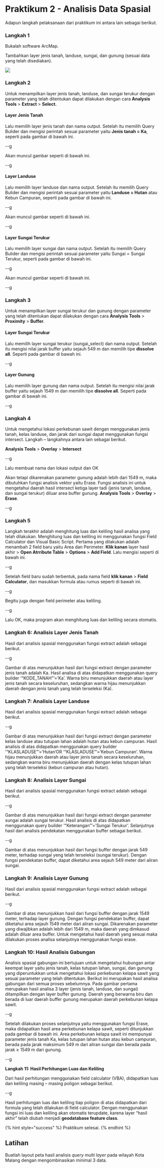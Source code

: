 # Praktikum 2 - Analisis Data Spasial

Adapun langkah pelaksanaan dari praktikum ini antara lain sebagai berikut.

### Langkah 1

Bukalah software ArcMap.

Tambahkan layer jenis tanah, landuse, sungai, dan gunung \(sesuai data yang telah disediakan\).

![](../../.gitbook/assets/tambah-data.jpg)

### Langkah 2

Untuk menampilkan layer jenis tanah, landuse, dan sungai terukur dengan parameter yang telah ditentukan dapat dilakukan dengan cara **Analysis Tools** &gt; **Extract** &gt; **Select.**

#### Layer Jenis Tanah

Lalu memilih layer jenis tanah dan nama output. Setelah itu memilih Query Bulider dan mengisi perintah sesuai parameter yaitu **Jenis tanah = Ka**, seperti pada gambar di bawah ini.

--g

Akan muncul gambar seperti di bawah ini.

--g

#### Layer Landuse

Lalu memilih layer landuse dan nama output. Setelah itu memilih Query Bulider dan mengisi perintah sesuai parameter yaitu **Landuse = Hutan** atau Kebun Campuran, seperti pada gambar di bawah ini.

--g

Akan muncul gambar seperti di bawah ini.

--g

#### Layer Sungai Terukur

Lalu memilih layer sungai dan nama output. Setelah itu memilih Query Bulider dan mengisi perintah sesuai parameter yaitu Sungai = Sungai Terukur, seperti pada gambar di bawah ini.

--g

Akan muncul gambar seperti di bawah ini.

--g

### Langkah 3

Untuk menampilkan layer sungai terukur dan gunung dengan parameter yang telah ditentukan dapat dilakukan dengan cara **Analysis Tools** &gt; **Proximity** &gt; **Buffer**.

#### Layer Sungai Terukur

Lalu memilih layer sungai terukur \(sungai\_select\) dan nama output. Setelah itu mengisi nilai jarak buffer yaitu sejauh 549 m dan memilih tipe **dissolve all**. Seperti pada gambar di bawah ini.

--g

#### Layer Gunung

Lalu memilih layer gunung dan nama output. Setelah itu mengisi nilai jarak buffer yaitu sejauh 1549 m dan memilih tipe **dissolve all**. Seperti pada gambar di bawah ini.

--g

### Langkah 4

Untuk mengetahui lokasi perkebunan sawit dengan menggunakan jenis tanah, kelas landuse, dan  jarak dari sungai dapat menggunakan fungsi intersect. Langkah – langkahnya antara lain sebagai berikut.

**Analysis Tools** &gt; **Overlay** &gt; **Intersect**

--g

Lalu membuat nama dan lokasi output dan OK

Akan tetapi dikarenakan parameter gunung adalah lebih dari 1549 m, maka dibutuhkan fungsi analisis vektor yaitu Erase. Fungsi analisis ini untuk mengetahui daerah hasil intersect ketiga layer tadi \(jenis tanah, landuse, dan sungai terukur\) diluar area buffer gunung. **Analysis Tools** &gt; **Overlay** &gt; **Erase**.

--g

### Langkah 5

Langkah terakhir adalah menghitung luas dan keliling hasil analisa yang telah dilakukan. Menghitung luas dan keliling ini menggunakan fungsi Field Calculator dan Visual Basic Script. Pertama yang dilakukan adalah menambah 2 field baru yaitu Area dan Perimeter. **Klik kanan** layer hasil akhir &gt; **Open Atrribute Table** &gt; **Options** &gt; **Add Field**. Lalu mengisi seperti di bawah ini.

--g

Setelah field baru sudah terbentuk, pada nama field **klik kanan** &gt; **Field Calculator**, dan masukkan formula atau rumus seperti di bawah ini.

--g

Begitu juga dengan field perimeter atau keliling.

--g

Lalu OK, maka program akan menghitung luas dan keliling secara otomatis.  


### **Langkah 6: Analisis Layer Jenis Tanah**

Hasil dari analisis spasial menggunakan fungsi extract adalah sebagai berikut.

--g

Gambar di atas menunjukkan hasil dari fungsi extract dengan parameter jenis tanah adalah Ka. Hasil analisa di atas didapatkan menggunakan query builder ‘“KODE\_TANAH”’=’Ka’. Warna biru menunjukkan daerah atau layer jenis tanah secara keseluruhan, sedangkan warna hijau menunjukkan daerah dengan jenis tanah yang telah terseleksi \(Ka\).

### **Langkah 7: Analisis Layer Landuse**

Hasil dari analisis spasial menggunakan fungsi extract adalah sebagai berikut.

--g

Gambar di atas menunjukkan hasil dari fungsi extract dengan parameter kelas landuse atau tutupan lahan adalah hutan atau kebun campuran. Hasil analisis di atas didapatkan menggunakan query builder ‘“KLASLADUSE”’=’Hutan’OR ‘“KLASLADUSE”’=’Kebun Campuran’. Warna hijau menunjukkan daerah atau layer jenis tanah secara keseluruhan, sedangkan warna biru menunjukkan daerah dengan kelas tutupan lahan yang telah terseleksi \(kebun campuran atau hutan\).

### **Langkah 8: Analisis Layer Sungai**

Hasil dari analisis spasial menggunakan fungsi extract adalah sebagai berikut.

--g

Gambar di atas menunjukkan hasil dari fungsi extract dengan parameter sungai adalah sungai terukur. Hasil analisis di atas didapatkan menggunakan query builder ‘“Keterangan”’=’Sungai Terukur’. Selanjutnya hasil dari analisis pendekatan menggunakan buffer sebagai berikut.

--g

Gambar di atas menunjukkan hasil dari fungsi buffer dengan jarak 549 meter, terhadap sungai yeng telah terseleksi \(sungai terukur\). Dengan fungsi pendekatan buffer, dapat diketahui area sejauh 549 meter dari aliran sungai.

### **Langkah 9: Analisis Layer Gunung**

Hasil dari analisis spasial menggunakan fungsi extract adalah sebagai berikut.

--g

Gambar di atas menunjukkan hasil dari fungsi buffer dengan jarak 1549 meter, terhadap layer gunung. Dengan fungsi pendekatan buffer, dapat diketahui area sejauh 1549 meter dari aliran sungai. Dikarenakan parameter yang diwajibkan adalah lebih dari 1549 m, maka daerah yang dimkasud adalah diluar area buffer. Untuk mengetahui hasil daerah yang sesuai maka dilakukan proses analisa selanjutnya menggunakan fungsi erase.

### **Langkah 10: Hasil Analisis Gabungan**

Analisis spasial gabungan ini bertujuan untuk mengetahui hubungan antar keempat layer yaitu jenis tanah, kelas tutupan lahan, sungai, dan gunung yang diperuntukkan untuk mengetahui lokasi perkebunan kelapa sawit yang sesuai parameter yang telah ditentukan.  Berikut ini merupakan hasil analisa gabungan dari semua proses sebelumnya. Pada gambar pertama merupakan hasil analisa 3 layer \(jenis tanah, landuse, dan sungai\) ditampilkan dengan layer buffer gunung. Daerah yang berwarna biru dan berada di luar daerah buffer gunung merupakan daerah perkebunan kelapa sawit.

--g

Setelah dilakukan proses selanjutnya yaitu menggunakan fungsi Erase, maka didapatkan hasil area perkebunan kelapa sawit, seperti ditunjukkan pada gambar di bawah ini. Area perkebunan kelapa sawit ini mempunyai parameter jenis tanah Ka, kelas tutupan lahan hutan atau kebun campuran, berada pada jarak maksimum 549 m dari aliran sungai dan berada pada jarak ≥ 1549 m dari gunung.

--g

**Langkah 11: Hasil Perhitungan Luas dan Keliling**

Dari hasil perhitungan menggunakan field calculator \(VBA\), didapatkan luas dan keliling masing – masing poligon sebagai berikut.

--g

Hasil perhitungan luas dan keliling tiap poligon di atas didapatkan dari formula yang telah dilakukan di field calculator. Dengan menggunakan fungsi ini luas dan keliling akan otomatis terupdate, karena layer “hasil akhir” telah diubah menjadi **geodatabase feature class**.

{% hint style="success" %}
Praktikum selesai.
{% endhint %}

## **Latihan**

Buatlah layout peta hasil analisis _query multi layer_ pada wilayah Kota Malang dengan mengombinasikan minimal 3 data.

